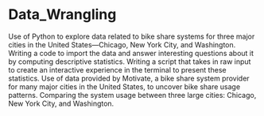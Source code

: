# Data_Wrangling
Use of Python to explore data related to bike share systems for three major cities in the United States—Chicago, New York City, and Washington.
Writing a code to import the data and answer interesting questions about it by computing descriptive statistics.
Writing a script that takes in raw input to create an interactive experience in the terminal to present these statistics.
Use of data provided by Motivate, a bike share system provider for many major cities in the United States, to uncover bike share usage patterns.
Comparing the system usage between three large cities: Chicago, New York City, and Washington.
